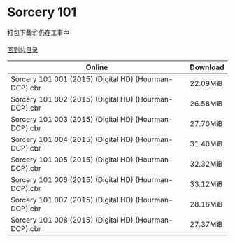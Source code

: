 # Sorcery 101

打包下载📦仍在工事中

[回到总目录](/Catalogs.md)







Online | Download
--- | ---
Sorcery 101 001 (2015) (Digital HD) (Hourman-DCP).cbr | 22.09MiB
Sorcery 101 002 (2015) (Digital HD) (Hourman-DCP).cbr | 26.58MiB
Sorcery 101 003 (2015) (Digital HD) (Hourman-DCP).cbr | 27.70MiB
Sorcery 101 004 (2015) (Digital HD) (Hourman-DCP).cbr | 31.40MiB
Sorcery 101 005 (2015) (Digital HD) (Hourman-DCP).cbr | 32.32MiB
Sorcery 101 006 (2015) (Digital HD) (Hourman-DCP).cbr | 33.12MiB
Sorcery 101 007 (2015) (Digital HD) (Hourman-DCP).cbr | 28.16MiB
Sorcery 101 008 (2015) (Digital HD) (Hourman-DCP).cbr | 27.37MiB